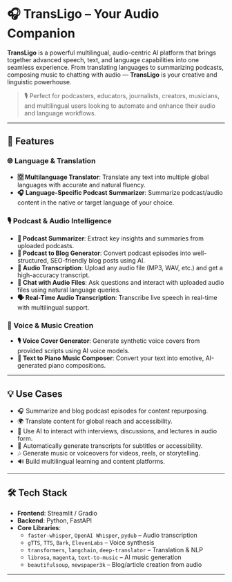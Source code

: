# 🎧 TransLigo – Your Audio Companion

**TransLigo** is a powerful multilingual, audio-centric AI platform that brings together advanced speech, text, and language capabilities into one seamless experience. From translating languages to summarizing podcasts, composing music to chatting with audio — **TransLigo** is your creative and linguistic powerhouse.

> 🎙️ Perfect for podcasters, educators, journalists, creators, musicians, and multilingual users looking to automate and enhance their audio and language workflows.

---

## 🚀 Features

### 🌐 Language & Translation
- **🈳 Multilanguage Translator**: Translate any text into multiple global languages with accurate and natural fluency.
- **🎧 Language-Specific Podcast Summarizer**: Summarize podcast/audio content in the native or target language of your choice.

### 🎙️ Podcast & Audio Intelligence
- **📝 Podcast Summarizer**: Extract key insights and summaries from uploaded podcasts.
- **📰 Podcast to Blog Generator**: Convert podcast episodes into well-structured, SEO-friendly blog posts using AI.
- **📂 Audio Transcription**: Upload any audio file (MP3, WAV, etc.) and get a high-accuracy transcript.
- **💬 Chat with Audio Files**: Ask questions and interact with uploaded audio files using natural language queries.
- **🗣️ Real-Time Audio Transcription**: Transcribe live speech in real-time with multilingual support.

### 🎤 Voice & Music Creation
- **🎙️ Voice Cover Generator**: Generate synthetic voice covers from provided scripts using AI voice models.
- **🎹 Text to Piano Music Composer**: Convert your text into emotive, AI-generated piano compositions.

---

## 💡 Use Cases

- 🎧 Summarize and blog podcast episodes for content repurposing.
- 🌍 Translate content for global reach and accessibility.
- 🧠 Use AI to interact with interviews, discussions, and lectures in audio form.
- 📝 Automatically generate transcripts for subtitles or accessibility.
- 🎶 Generate music or voiceovers for videos, reels, or storytelling.
- 🔊 Build multilingual learning and content platforms.

---

## 🛠 Tech Stack

- **Frontend**: Streamlit / Gradio
- **Backend**: Python, FastAPI
- **Core Libraries**:
  - `faster-whisper`, `OpenAI Whisper`, `pydub` – Audio transcription
  - `gTTS`, `TTS`, `Bark`, `ElevenLabs` – Voice synthesis
  - `transformers`, `langchain`, `deep-translator` – Translation & NLP
  - `librosa`, `magenta`, `text-to-music` – AI music generation
  - `beautifulsoup`, `newspaper3k` – Blog/article creation from audio

---

